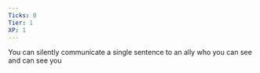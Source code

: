 ```yaml
---
Ticks: 0
Tier: 1
XP: 1
---
```


You can silently communicate a single sentence to an ally who you can see and can see you